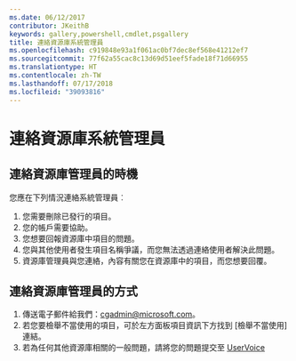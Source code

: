 ```yaml
---
ms.date: 06/12/2017
contributor: JKeithB
keywords: gallery,powershell,cmdlet,psgallery
title: 連絡資源庫系統管理員
ms.openlocfilehash: c919848e93a1f061ac0bf7dec8ef568e41212ef7
ms.sourcegitcommit: 77f62a55cac8c13d69d51eef5fade18f71d66955
ms.translationtype: HT
ms.contentlocale: zh-TW
ms.lasthandoff: 07/17/2018
ms.locfileid: "39093816"
---
```

# <a name="contact-gallery-administrators"></a>連絡資源庫系統管理員

## <a name="when-to-contact-gallery-administrators"></a>連絡資源庫管理員的時機

您應在下列情況連絡系統管理員︰

1. 您需要刪除已發行的項目。
2. 您的帳戶需要協助。
3. 您想要回報資源庫中項目的問題。
4. 您與其他使用者發生項目名稱爭議，而您無法透過連絡使用者解決此問題。
5. 資源庫管理員與您連絡，內容有關您在資源庫中的項目，而您想要回覆。

## <a name="how-to-contact-gallery-administrators"></a>連絡資源庫管理員的方式

1. 傳送電子郵件給我們：<cgadmin@microsoft.com>。
2. 若您要檢舉不當使用的項目，可於左方面板項目資訊下方找到 [檢舉不當使用] 連結。
3. 若為任何其他資源庫相關的一般問題，請將您的問題提交至 [UserVoice](http://windowsserver.uservoice.com/forums/301869-powershell)
